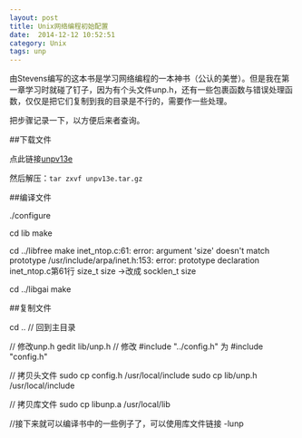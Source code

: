 ```yaml
---
layout: post
title: Unix网络编程初始配置
date:  2014-12-12 10:52:51   
category: Unix
tags: unp
---
```


由Stevens编写的这本书是学习网络编程的一本神书（公认的美誉）。但是我在第一章学习时就碰了钉子，因为有个头文件unp.h，还有一些包裹函数与错误处理函数，仅仅是把它们复制到我的目录是不行的，需要作一些处理。

把步骤记录一下，以方便后来者查询。

##下载文件

点此链接[unpv13e](http://www.unpbook.com/unpv13e.tar.gz)

然后解压：`tar zxvf unpv13e.tar.gz`

##编译文件

./configure

cd lib
make

cd ../libfree
make
inet_ntop.c:61: error: argument 'size' doesn't match prototype
/usr/include/arpa/inet.h:153: error: prototype declaration
inet_ntop.c第61行 size_t size ->改成 socklen_t size

cd ../libgai
make

##复制文件

cd ..   // 回到主目录

// 修改unp.h
gedit lib/unp.h    // 修改 #include "../config.h" 为 #include "config.h"

// 拷贝头文件
sudo cp config.h /usr/local/include
sudo cp lib/unp.h /usr/local/include

// 拷贝库文件
sudo cp libunp.a /usr/local/lib

//接下来就可以编译书中的一些例子了，可以使用库文件链接 -lunp



















